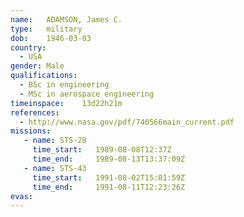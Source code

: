 ```yaml
---
name:	ADAMSON, James C.
type:	military
dob:	1946-03-03
country:
  - USA
gender:	Male
qualifications:
  - BSc in engineering
  - MSc in aerospace engineering
timeinspace:	13d22h21m
references:
  - http://www.nasa.gov/pdf/740566main_current.pdf
missions:
   - name: STS-28
     time_start:   1989-08-08T12:37Z
     time_end:     1989-08-13T13:37:09Z
   - name: STS-43
     time_start:   1991-08-02T15:01:59Z
     time_end:     1991-08-11T12:23:26Z
evas:
---
```


